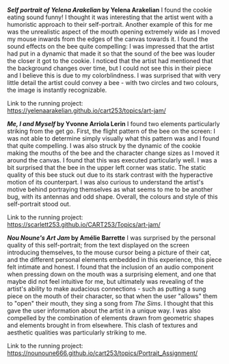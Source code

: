 ***Self portrait of Yelena Arakelian* by Yelena Arakelian**
I found the cookie eating sound funny! I thought it was interesting that the artist went with a humoristic approach to their self-portrait. Another example of this for me was the unrealistic aspect of the mouth opening extremely wide as I moved my mouse inwards from the edges of the canvas towards it. I found the sound effects on the bee quite compelling: I was impressed that the artist had put in a dynamic that made it so that the sound of the bee was louder the closer it got to the cookie. I noticed that the artist had mentioned that the background changes over time, but I could not see this in their piece and I believe this is due to my colorblindness. I was surprised that with very little detail the artist could convey a bee - with two circles and two colours, the image is instantly recognizable.

Link to the running project:
https://yelenaarakelian.github.io/cart253/topics/art-jam/

***Me, I and Myself* by Yvonne Arriola Lerin**
I found two elements particularly striking from the get go. First, the flight pattern of the bee on the screen: I was not able to determine simply visually what this pattern was and I found that quite compelling. I was also struck by the dynamic of the cookie making the mouths of the bee and the character change sizes as I moved it around the canvas. I found that this was executed particularly well. I was a bit surprised that the bee in the upper left corner was static. The static quality of this bee stuck out due to its stark contrast with the hyperactive motion of its counterpart. I was also curious to understand the artist's motive behind portraying themselves as what seems to me to be another bug, with its antennas and odd shape. Overall, the colours and style of this self-portrait stood out.

Link to the running project:
https://scarlett253.github.io/CART253/Topics/art-jam/ 

***Nou Noune's Art Jam* by Amélie Barrette**
I was surprised by the personal quality of this self-portrait; from the text displayed on the screen introducing themselves, to the mouse cursor being a picture of their cat, and the different personal elements embedded in this experience, this piece felt intimate and honest. I found that the inclusion of an audio component when pressing down on the mouth was a surprising element, and one that maybe did not feel intuitive for me, but ultimately was revealing of the artist's ability to make audacious connections - such as putting a sung piece on the mouth of their character, so that when the user "allows" them to "open" their mouth, they sing a song from *The Sims*. I thought that this gave the user information about the artist in a unique way. I was also compelled by the combination of elements drawn from geometric shapes and elements brought in from elsewhere. This clash of textures and aesthetic qualities was particularly striking to me.

Link to the running project:
https://nounoune666.github.io/cart253/topics/Portrait_Assignment/